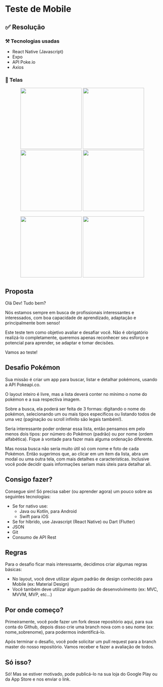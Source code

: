 # Teste de Mobile

## ✅ Resolução

### ⚒️ Tecnologias usadas
* React Native (Javascript)
* Expo
* API Poke.io
* Axios

### 📱 Telas
<p  align="center">
<img src="https://user-images.githubusercontent.com/61291155/114290863-fbf6ff00-9a58-11eb-8c6f-b240d5d41702.png" width="200px">
<img src="https://user-images.githubusercontent.com/61291155/114290858-eeda1000-9a58-11eb-8832-b64e33d65273.png" width="200px">
<img src="https://user-images.githubusercontent.com/61291155/114290841-c94d0680-9a58-11eb-8c3f-494d46401a6f.png" width="200px">
<img src="https://user-images.githubusercontent.com/61291155/114290852-d7028c00-9a58-11eb-8097-65612f566e5a.png" width="200px">


</p>
<p  align="center">
  <img src="https://user-images.githubusercontent.com/61291155/114290831-bafeea80-9a58-11eb-8232-58cab73d7aff.png" width="200px">
  <img src="https://user-images.githubusercontent.com/61291155/114290854-e1bd2100-9a58-11eb-8289-2ffe339891bb.png" width="200px">
</p>



## Proposta
Olá Dev!  Tudo bem?

Nós estamos sempre em busca de profissionais interessantes e interessados, com boa capacidade de aprendizado, adaptação e principalmente bom senso!

Este teste tem como objetivo avaliar e desafiar você. Não é obrigatório realizá-lo completamente, queremos apenas reconhecer seu esforço e potencial para aprender, se adaptar e tomar decisões.

Vamos ao teste!

## Desafio Pokémon

Sua missão é criar um app para buscar, listar e detalhar pokémons, usando a API Pokeapi.co.

O layout inteiro é livre, mas a lista deverá conter no mínimo o nome do pokémon e a sua respectiva imagem.

Sobre a busca, ela poderá ser feita de 3 formas: digitando o nome do pokémon, selecionando um ou mais tipos específicos ou listando todos de uma vez (paginação ou scroll infinito são legais também!).

Seria interessante poder ordenar essa lista, então pensamos em pelo menos dois tipos: por número do Pokémon (padrão) ou por nome (ordem alfabética). Fique à vontade para fazer mais alguma ordenação diferente.

Mas nossa busca não seria muito útil só com nome e foto de cada Pokémon. Então sugerimos que, ao clicar em um item da lista, abra um modal ou uma outra tela, com mais detalhes e características. Inclusive você pode decidir quais informações seriam mais úteis para detalhar ali.

## Consigo fazer?

Consegue sim! Só precisa saber (ou aprender agora) um pouco sobre as seguintes tecnologias:
- Se for nativo use:
  - Java ou Kotlin, para Android
  - Swift para iOS
- Se for híbrido, use Javascript (React Native) ou Dart (Flutter)
- JSON
- Git
- Consumo de API Rest


## Regras

Para o desafio ficar mais interessante, decidimos criar algumas regras básicas:

- No layout, você deve utilizar algum padrão de design conhecido para Mobile (ex: Material Design)
- Você também deve utilizar algum padrão de desenvolvimento (ex: MVC, MVVM, MVP, etc...)

## Por onde começo?

Primeiramente, você pode fazer um fork desse repositório aqui, para sua conta do Github, depois disso crie uma branch nova com o seu nome (ex: nome_sobrenome), para podermos indentificá-lo.

Após terminar o desafio, você pode solicitar um pull request para a branch master do nosso repositório. Vamos receber e fazer a avaliação de todos.

## Só isso?

Só! Mas se estiver motivado, pode publicá-lo na sua loja do Google Play ou da App Store e nos enviar o link.



